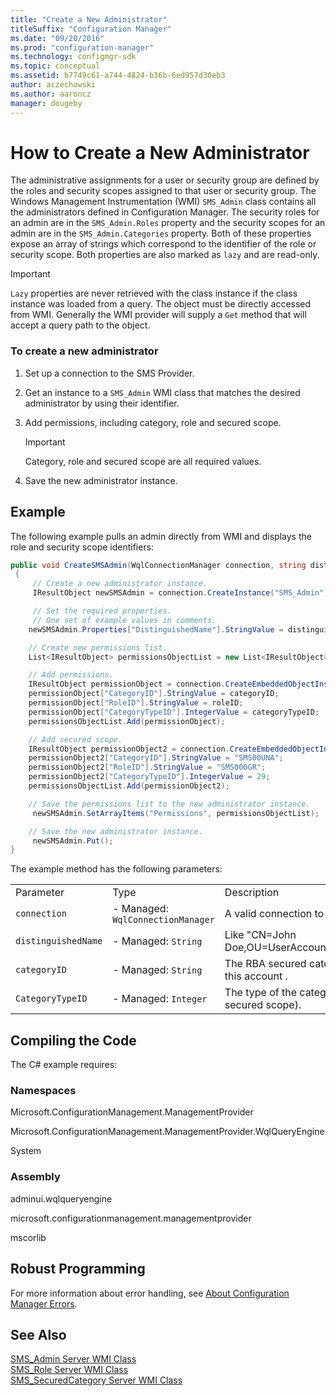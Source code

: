 ```yaml
---
title: "Create a New Administrator"
titleSuffix: "Configuration Manager"
ms.date: "09/20/2016"
ms.prod: "configuration-manager"
ms.technology: configmgr-sdk
ms.topic: conceptual
ms.assetid: b7749c61-a744-4824-b36b-6ed957d30eb3
author: aczechowski
ms.author: aaroncz
manager: dougeby
---
```

# How to Create a New Administrator
The administrative assignments for a user or security group are defined by the roles and security scopes assigned to that user or security group. The Windows Management Instrumentation (WMI) `SMS_Admin` class contains all the administrators defined in Configuration Manager. The security roles for an admin are in the `SMS_Admin.Roles` property and the security scopes for an admin are in the `SMS_Admin.Categories` property. Both of these properties expose an array of strings which correspond to the identifier of the role or security scope. Both properties are also marked as `lazy` and are read-only.  

> [!IMPORTANT]
>  `Lazy` properties are never retrieved with the class instance if the class instance was loaded from a query. The object must be directly accessed from WMI. Generally the WMI provider will supply a `Get` method that will accept a query path to the object.  

### To create a new administrator  

1.  Set up a connection to the SMS Provider.  

2.  Get an instance to a `SMS_Admin` WMI class that matches the desired administrator by using their identifier.  

3.  Add permissions, including category, role and secured scope.  

    > [!IMPORTANT]
    >  Category, role and secured scope are all required values.  

4.  Save the new administrator instance.  

## Example  
 The following example pulls an admin directly from WMI and displays the role and security scope identifiers:  

```c#  
public void CreateSMSAdmin(WqlConnectionManager connection, string distinguishedName, string categoryID, string roleID, int categoryTypeID)  
 {  
     // Create a new administrator instance.  
     IResultObject newSMSAdmin = connection.CreateInstance("SMS_Admin");  

     // Set the required properties.  
     // One set of example values in comments.  
    newSMSAdmin.Properties["DistinguishedName"].StringValue = distinguishedName; // "CN=<USERACCOUNT>,CN=Users,DC=<DOMAINNAME>,DC=COM"  

    // Create new permissions list.  
    List<IResultObject> permissionsObjectList = new List<IResultObject>();  

    // Add permissions.  
    IResultObject permissionObject = connection.CreateEmbeddedObjectInstance("SMS_APermission");  
    permissionObject["CategoryID"].StringValue = categoryID;             // "SMS00004" (All Users and User Groups)  
    permissionObject["RoleID"].StringValue = roleID;                     // "SMS000GR" (EndPoint Protection Manager)  
    permissionObject["CategoryTypeID"].IntegerValue = categoryTypeID;    // 1          (Collection)  
    permissionsObjectList.Add(permissionObject);  

    // Add secured scope.  
    IResultObject permissionObject2 = connection.CreateEmbeddedObjectInstance("SMS_APermission");  
    permissionObject2["CategoryID"].StringValue = "SMS00UNA";             // "SMS00UNA" (Default)  
    permissionObject2["RoleID"].StringValue = "SMS000GR";                 // "SMS000GR" (EndPoint Protection Manager)  
    permissionObject2["CategoryTypeID"].IntegerValue = 29;                // 29         (Secured Scope)  
    permissionsObjectList.Add(permissionObject2);  

    // Save the permissions list to the new administrator instance.  
     newSMSAdmin.SetArrayItems("Permissions", permissionsObjectList);  

    // Save the new administrator instance.  
     newSMSAdmin.Put();  
}  
```  

 The example method has the following parameters:  

||||  
|-|-|-|  
|Parameter|Type|Description|  
|`connection`|-   Managed: `WqlConnectionManager`|A valid connection to the SMS Provider.|  
|`distinguishedName`|-   Managed: `String`|Like "CN=John Doe,OU=UserAccounts,DC=contoso,DC=com"|  
|`categoryID`|-   Managed: `String`|The RBA secured categories associated with this account .|  
|`CategoryTypeID`|-   Managed: `Integer`|The type of the category (collection or secured scope).|  

## Compiling the Code  
 The C# example requires:  

### Namespaces  
 Microsoft.ConfigurationManagement.ManagementProvider  

 Microsoft.ConfigurationManagement.ManagementProvider.WqlQueryEngine  

 System  

### Assembly  
 adminui.wqlqueryengine  

 microsoft.configurationmanagement.managementprovider  

 mscorlib  

## Robust Programming  
 For more information about error handling, see [About Configuration Manager Errors](../../../../develop/core/understand/about-configuration-manager-errors.md).  

## See Also  
 [SMS_Admin Server WMI Class](../../../../develop/reference/core/servers/configure/sms_admin-server-wmi-class.md)   
 [SMS_Role Server WMI Class](../../../../develop/reference/core/servers/configure/sms_role-server-wmi-class.md)   
 [SMS_SecuredCategory Server WMI Class](../../../../develop/reference/core/servers/configure/sms_securedcategory-server-wmi-class.md)
